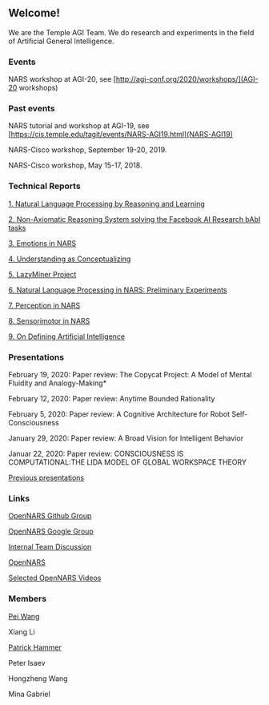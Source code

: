 ## Welcome!

We are the Temple AGI Team. We do research and experiments in the field of Artificial General Intelligence.

### Events

NARS workshop at AGI-20, see [http://agi-conf.org/2020/workshops/](AGI-20 workshops)

### Past events

NARS tutorial and workshop at AGI-19, see [https://cis.temple.edu/tagit/events/NARS-AGI19.html](NARS-AGI19)

NARS-Cisco workshop, September 19-20, 2019.

NARS-Cisco workshop, May 15-17, 2018.

### Technical Reports
 
[1. Natural Language Processing by Reasoning and Learning](https://github.com/PhillyAGITeam/Website/blob/master/Papers/PAGI-TR-1.pdf)

[2. Non-Axiomatic Reasoning System solving the Facebook AI Research bAbI tasks](https://github.com/PhillyAGITeam/Website/blob/master/Papers/PAGI-TR-2.pdf)

[3. Emotions in NARS](https://github.com/PhillyAGITeam/Website/blob/master/Papers/PAGI-TR-3.pdf)

[4. Understanding as Conceptualizing](https://github.com/PhillyAGITeam/Website/blob/master/Papers/PAGI-TR-4.pdf)

[5. LazyMiner Project](https://github.com/PhillyAGITeam/Website/blob/master/Papers/PAGI-TR-5.pdf)

[6. Natural Language Processing in NARS: Preliminary Experiments](https://github.com/PhillyAGITeam/Website/blob/master/Papers/PAGI-TR-6.pdf)

[7. Perception in NARS](https://github.com/PhillyAGITeam/Website/blob/master/Papers/PAGI-TR-7.pdf)

[8. Sensorimotor in NARS](https://github.com/PhillyAGITeam/Website/blob/master/Papers/PAGI-TR-8.pdf)

[9. On Defining Artificial Intelligence](https://github.com/PhillyAGITeam/Website/blob/master/Papers/PAGI-TR-9.pdf)

### Presentations

February 19, 2020:
Paper review: The Copycat Project: A Model of Mental Fluidity and Analogy-Making*

February 12, 2020:
Paper review: Anytime Bounded Rationality

February 5, 2020:
Paper review: A Cognitive Architecture for Robot Self-Consciousness						

January 29, 2020:
Paper review: A Broad Vision for Intelligent Behavior

Januar 22, 2020: 
Paper review: CONSCIOUSNESS IS COMPUTATIONAL:THE LIDA MODEL OF GLOBAL WORKSPACE THEORY
														
[Previous presentations](previous_presentations.md)

### Links

[OpenNARS Github Group](https://github.com/NARS-team)

[OpenNARS Google Group](https://groups.google.com/forum/#!forum/open-nars)

[Internal Team Discussion](https://groups.google.com/forum/#!forum/pagit)

[OpenNARS](https://www.opennars.org)

[Selected OpenNARS Videos](https://github.com/opennars/opennars/wiki/Selected-Videos)

### Members

[Pei Wang](https://cis.temple.edu/~wangp/)

Xiang Li

[Patrick Hammer](https://www.linkedin.com/in/patrick-hammer-27a248b5/)

Peter Isaev

Hongzheng Wang

Mina Gabriel
